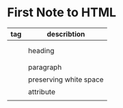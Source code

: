 # First Note to HTML



| tag          |  describtion |
| --------------- | ------------ |
| <h1>  | heading |
| <p>    | paragraph    |
| <pre> | preserving white space |
| <a>    | attribute    |
| | |


<img href="https://github.com/kiaky0/Programming/assets/109141627/016ef69a-2881-41bd-b59f-7976375a2fd7" align= centre>





